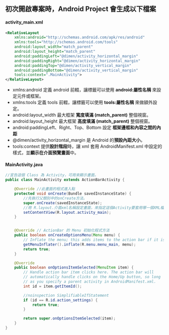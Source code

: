 ## 初次開啟專案時，Android Project 會生成以下檔案

#### activity_main.xml

```xml
<RelativeLayout
    xmlns:android="http://schemas.android.com/apk/res/android"
    xmlns:tools="http://schemas.android.com/tools"
    android:layout_width="match_parent"
    android:layout_height="match_parent"
    android:paddingLeft="@dimen/activity_horizontal_margin"
    android:paddingRight="@dimen/activity_horizontal_margin"
    android:paddingTop="@dimen/activity_vertical_margin"
    android:paddingBottom="@dimen/activity_vertical_margin"
    tools:context=".MainActivity">
</RelativeLayout>

```
* xmlns:android 定義 android 前輟，讓標籤可以使用 **android:屬性名稱** 來設定元件或框架。
* xmlns:tools 定義 tools 前輟，讓標籤可以使用 **tools:屬性名稱** 來做額外設定。
* android:layout_width 最大框架 **寬度填滿 (match_parent)** 整個視窗。
* android:layout_height 最大框架 **高度填滿 (match_parent)** 整個視窗。
* android:paddingLeft、Right、Top、Bottom 設定 **框架邊框和內容之間的內距**
* @dimen/activity_horizontal_margin 是 Android 的**預設內距大小**。
* tools:context 提供**設計階段**時，讓 xml 套用 AndroidManifest.xml 中設定的樣式，並**顯示在介面預覽畫面**中。



#### MainActivity.java

```java
//宣告這個 Class 為 Activity，可用來顯示畫面。
public class MainActivity extends ActionBarActivity {

    @Override //此畫面的程式進入點
    protected void onCreate(Bundle savedInstanceState) {
        //先執行父類別中的onCreate方法。
        super.onCreate(savedInstanceState);
        //用 R.layout.介面xml名稱設定畫面，來指定這個Activity要套用哪一個XML檔案來顯示介面。
        setContentView(R.layout.activity_main);
    }


    @Override // ActionBar 的 Menu 初始化程式方法
    public boolean onCreateOptionsMenu(Menu menu) {
        // Inflate the menu; this adds items to the action bar if it is present.
        getMenuInflater().inflate(R.menu.menu_main, menu);
        return true;
    }

    @Override
    public boolean onOptionsItemSelected(MenuItem item) {
        // Handle action bar item clicks here. The action bar will
        // automatically handle clicks on the Home/Up button, so long
        // as you specify a parent activity in AndroidManifest.xml.
        int id = item.getItemId();

        //noinspection SimplifiableIfStatement
        if (id == R.id.action_settings) {
            return true;
        }

        return super.onOptionsItemSelected(item);
    }
}

```
